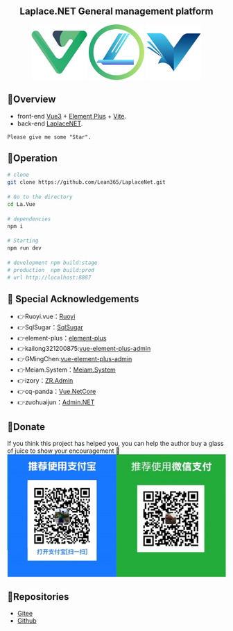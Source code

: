 <h2 align="center"> Laplace.NET General management platform</h2>

<p align="center">
<img src="https://github.com/Lean365/LaplaceNet/blob/master/La.Vue/src/assets/logo/Laplace.png" width=128" height="128" />
<img src="https://github.com/Lean365/LaplaceNet/blob/master/La.Vue/src/assets/logo/Lean365.png" width=128" height="128" />
<img src="https://github.com/Lean365/LaplaceNet/blob/master/La.Vue/src/assets/logo/Antares.png" width=128" height="128" />
</p>

## 🎉Overview
* front-end [Vue3](https://v3.cn.vuejs.org) + [Element Plus](https://element-plus.org/zh-CN) + [Vite](https://cn.vitejs.dev).
* back-end  [LaplaceNET](https://github.com/Lean365/LaplaceNET).

```
Please give me some "Star".
```

## 🍁Operation

```bash
# clone
git clone https://github.com/Lean365/LaplaceNet.git

# Go to the directory
cd La.Vue

# dependencies
npm i

# Starting
npm run dev

# development npm build:stage
# production  npm build:prod
# url http://localhost:8887
```

## 💐 Special Acknowledgements
- 👉Ruoyi.vue：[Ruoyi](http://www.ruoyi.vip/)
- 👉SqlSugar：[SqlSugar](https://www.donet5.com/Home/Doc)
- 👉element-plus：[element-plus](https://github.com/element-plus/element-plus)
- 👉kailong321200875:[vue-element-plus-admin](https://github.com/kailong321200875/vue-element-plus-admin)
- 👉GMingChen:[vue-element-plus-admin](https://github.com/GMingChen/vue3-element-plus-admin)
- 👉Meiam.System：[Meiam.System](https://github.com/91270/Meiam.System)
- 👉izory：[ZR.Admin](https://gitee.com/izory)
- 👉cq-panda：[Vue.NetCore](https://github.com/cq-panda/Vue.NetCore)
- 👉zuohuaijun：[Admin.NET](https://toscode.gitee.com/zuohuaijun/Admin.NET)

## 🎀Donate
If you think this project has helped you, you can help the author buy a glass of juice to show your encouragement 🍹 
<img src="https://github.com/Lean365/Lean365.LPS/blob/master/Lps.Docs/images/pay.jpg"/>

## 💎Repositories
- [Gitee](https://gitee.com/leansoft365/LaplaceNet)
- [Github](https://github.com/Lean365/LaplaceNET)